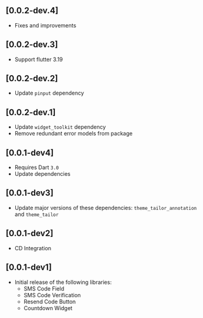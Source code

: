 ## [0.0.2-dev.4]
* Fixes and improvements

## [0.0.2-dev.3]
* Support flutter 3.19

## [0.0.2-dev.2]
* Update `pinput` dependency

## [0.0.2-dev.1]
* Update `widget_toolkit` dependency
* Remove redundant error models from package

## [0.0.1-dev4]
* Requires Dart `3.0`
* Update dependencies

## [0.0.1-dev3]
* Update major versions of these dependencies: `theme_tailor_annotation` and `theme_tailor`

## [0.0.1-dev2]
* CD Integration

## [0.0.1-dev1]
* Initial release of the following libraries:
  * SMS Code Field
  * SMS Code Verification
  * Resend Code Button
  * Countdown Widget
